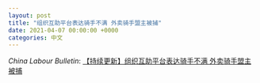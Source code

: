 ```yaml
---
layout: post
title: "组织互助平台表达骑手不满 外卖骑手盟主被捕"
date: 2021-04-07 00:00:00 +0000
categories: 中文
---
```


*China Labour Bulletin*: [【持续更新】组织互助平台表达骑手不满 外卖骑手盟主被捕](https://clb.org.hk/zh-hans/content/【持续更新】组织互助平台表达骑手不满-外卖骑手盟主被捕)

